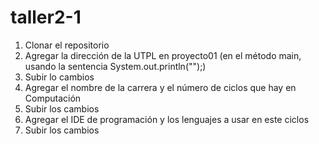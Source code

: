# taller2-1

1. Clonar el repositorio 
2. Agregar la dirección de la UTPL en proyecto01 (en el método main, usando la sentencia System.out.println("");)
3. Subir lo cambios
4. Agregar el nombre de la carrera y el número de ciclos que hay en Computación
5. Subir los cambios
6. Agregar el IDE de programación y los lenguajes a usar en este ciclos
7. Subir los cambios



